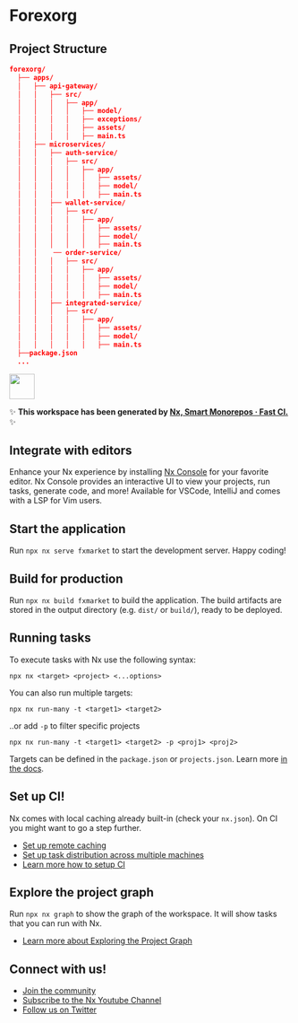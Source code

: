 # Forexorg


## Project Structure
```json
forexorg/
  ├── apps/
  │   ├── api-gateway/
  │   │   ├── src/
  │   │   │   ├── app/
  │   │   │   │   ├── model/
  │   │   │   │   ├── exceptions/
  │   │   │   │   ├── assets/
  │   │   │   │   ├── main.ts
  │   ├── microservices/
  │   │   ├── auth-service/
  │   │   │   ├── src/
  │   │   │   │   ├── app/
  │   │   │   │   │   ├── assets/
  │   │   │   │   │   ├── model/
  │   │   │   │   │   ├── main.ts
  │   │   ├── wallet-service/
  │   │   │   ├── src/
  │   │   │   │   ├── app/
  │   │   │   │   │   ├── assets/
  │   │   │   │   │   ├── model/
  │   │   │   │   │   ├── main.ts
  │   │    ── order-service/
  │   │   │   ├── src/
  │   │   │   │   ├── app/
  │   │   │   │   │   ├── assets/
  │   │   │   │   │   ├── model/
  │   │   │   │   │   ├── main.ts
  │   │   ├── integrated-service/
  │   │   │   ├── src/
  │   │   │   │   ├── app/
  │   │   │   │   │   ├── assets/
  │   │   │   │   │   ├── model/
  │   │   │   │   │   ├── main.ts
  ├──package.json
  ...
```

<a alt="Nx logo" href="https://nx.dev" target="_blank" rel="noreferrer"><img src="https://raw.githubusercontent.com/nrwl/nx/master/images/nx-logo.png" width="45"></a>

✨ **This workspace has been generated by [Nx, Smart Monorepos · Fast CI.](https://nx.dev)** ✨

## Integrate with editors

Enhance your Nx experience by installing [Nx Console](https://nx.dev/nx-console) for your favorite editor. Nx Console
provides an interactive UI to view your projects, run tasks, generate code, and more! Available for VSCode, IntelliJ and
comes with a LSP for Vim users.

## Start the application

Run `npx nx serve fxmarket` to start the development server. Happy coding!

## Build for production

Run `npx nx build fxmarket` to build the application. The build artifacts are stored in the output directory (e.g. `dist/` or `build/`), ready to be deployed.

## Running tasks

To execute tasks with Nx use the following syntax:

```
npx nx <target> <project> <...options>
```

You can also run multiple targets:

```
npx nx run-many -t <target1> <target2>
```

..or add `-p` to filter specific projects

```
npx nx run-many -t <target1> <target2> -p <proj1> <proj2>
```

Targets can be defined in the `package.json` or `projects.json`. Learn more [in the docs](https://nx.dev/features/run-tasks).

## Set up CI!

Nx comes with local caching already built-in (check your `nx.json`). On CI you might want to go a step further.

- [Set up remote caching](https://nx.dev/features/share-your-cache)
- [Set up task distribution across multiple machines](https://nx.dev/nx-cloud/features/distribute-task-execution)
- [Learn more how to setup CI](https://nx.dev/recipes/ci)

## Explore the project graph

Run `npx nx graph` to show the graph of the workspace.
It will show tasks that you can run with Nx.

- [Learn more about Exploring the Project Graph](https://nx.dev/core-features/explore-graph)

## Connect with us!

- [Join the community](https://nx.dev/community)
- [Subscribe to the Nx Youtube Channel](https://www.youtube.com/@nxdevtools)
- [Follow us on Twitter](https://twitter.com/nxdevtools)
